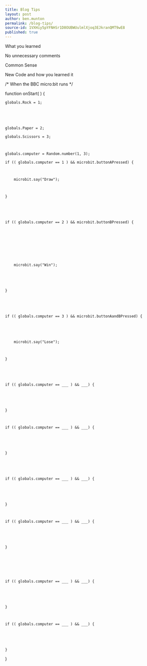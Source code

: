 ```yaml
---
title: Blog Tips
layout: post
author: ben.munton
permalink: /blog-tips/
source-id: 1VXHiy5pYFNHSr1D0OUBWUulmlXjoq3EJkranQMT9wE8
published: true
---
```

What you learned

No unnecessary comments

Common Sense

New Code and how you learned it

/* When the BBC micro:bit runs    */

function onStart(  ) {

	globals.Rock = 1;

	

	

	globals.Paper = 2;

	globals.Scissors = 3;

	

	globals.computer = Random.number(1, 3);

	if (( globals.computer == 1 ) && microbit.buttonAPressed) {

		

		microbit.say("Draw");

		

	}

	

	

	if (( globals.computer == 2 ) && microbit.buttonBPressed) {

		

		

		

		

		microbit.say("Win");

		

		

	}

	

	

	if (( globals.computer == 3 ) && microbit.buttonAandBPressed) {

		

		

		microbit.say("Lose");

		

	}

	

	

	if (( globals.computer == ___ ) && ___) {

		

		

	}

	

	if (( globals.computer == ___ ) && ___) {

		

		

	}

	

	

	if (( globals.computer == ___ ) && ___) {

		

		

	}

	

	if (( globals.computer == ___ ) && ___) {

		

		

	}

	

	

	

	if (( globals.computer == ___ ) && ___) {

		

		

	}

	

	if (( globals.computer == ___ ) && ___) {

		

		

	}

	

	

}

